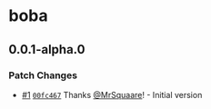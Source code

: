 # boba

## 0.0.1-alpha.0

### Patch Changes

- [#1](https://github.com/MrSquaare/boba/pull/1) [`00fc467`](https://github.com/MrSquaare/boba/commit/00fc467cb75e44af1a0d2ba259e964c732e41f2e) Thanks [@MrSquaare](https://github.com/MrSquaare)! - Initial version
